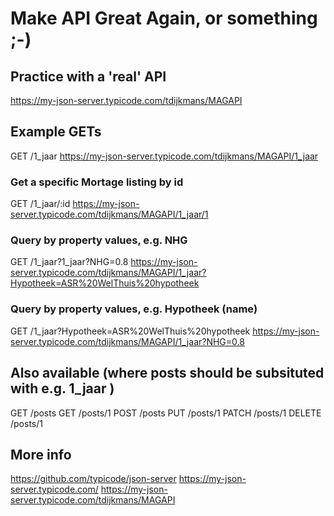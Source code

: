 # Make API Great Again, or something ;-)

## Practice with a 'real' API

https://my-json-server.typicode.com/tdijkmans/MAGAPI

## Example GETs

GET /1_jaar
https://my-json-server.typicode.com/tdijkmans/MAGAPI/1_jaar

### Get a specific Mortage listing by id

GET /1_jaar/:id
https://my-json-server.typicode.com/tdijkmans/MAGAPI/1_jaar/1

### Query by property values, e.g. NHG

GET /1_jaar?1_jaar?NHG=0.8
https://my-json-server.typicode.com/tdijkmans/MAGAPI/1_jaar?Hypotheek=ASR%20WelThuis%20hypotheek

### Query by property values, e.g. Hypotheek (name)

GET /1_jaar?Hypotheek=ASR%20WelThuis%20hypotheek
https://my-json-server.typicode.com/tdijkmans/MAGAPI/1_jaar?NHG=0.8

## Also available (where posts should be subsituted with e.g. 1_jaar )

GET /posts
GET /posts/1
POST /posts
PUT /posts/1
PATCH /posts/1
DELETE /posts/1

## More info

https://github.com/typicode/json-server
https://my-json-server.typicode.com/
https://my-json-server.typicode.com/tdijkmans/MAGAPI
